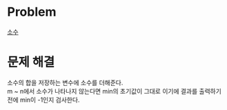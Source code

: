 # Problem
[소수](https://www.acmicpc.net/problem/2581)
   
# 문제 해결
소수의 합을 저장하는 변수에 소수를 더해준다.   
m ~ n에서 소수가 나타나지 않는다면 min의 초기값이 그대로 이기에 결과를 출력하기 전에 min이 -1인지 검사한다.    